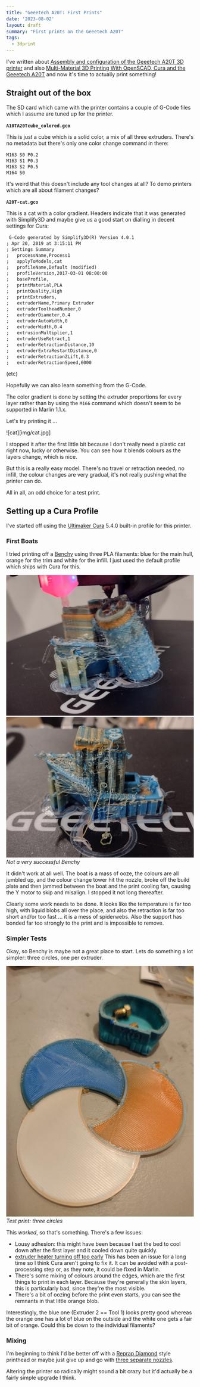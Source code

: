 ```yaml
---
title: "Geeetech A20T: First Prints"
date: '2023-08-02'
layout: draft
summary: "First prints on the Geeetech A20T"
tags:
  - 3dprint
---
```


I've written about [Assembly and configuration of the Geeetech A20T 3D printer](/art/geeetech-a20t-assembly-and-configuration/) and also [Multi-Material 3D Printing With OpenSCAD, Cura and the Geeetech A20T](/art/multi-material-3d-printing-openscad-cura-geeetech/) 
and now it's time to actually print something!

## Straight out of the box

The SD card which came with the printer contains a couple of G-Code files
which I assume are tuned up for the printer.

**`A10TA20Tcube_colored.gco`**

This is just a cube which is a solid color, a mix
of all three extruders.  There's no metadata but
there's only one color change command in there:

```
M163 S0 P0.2
M163 S1 P0.3
M163 S2 P0.5
M164 S0
```

It's weird that this doesn't include any tool
changes at all?  To demo printers which are all
about filament changes? 

**`A20T-cat.gco`**

This is a cat with a color gradient.  Headers
indicate that it was generated with Simplify3D
and maybe give us a good start on dialling in 
decent settings for Cura:

```
 G-Code generated by Simplify3D(R) Version 4.0.1
; Apr 20, 2019 at 3:15:11 PM
; Settings Summary
;   processName,Process1
;   applyToModels,cat
;   profileName,Default (modified)
;   profileVersion,2017-03-01 08:00:00
;   baseProfile,
;   printMaterial,PLA
;   printQuality,High
;   printExtruders,
;   extruderName,Primary Extruder
;   extruderToolheadNumber,0
;   extruderDiameter,0.4
;   extruderAutoWidth,0
;   extruderWidth,0.4
;   extrusionMultiplier,1
;   extruderUseRetract,1
;   extruderRetractionDistance,10
;   extruderExtraRestartDistance,0
;   extruderRetractionZLift,0.3
;   extruderRetractionSpeed,6000
```
(etc)

Hopefully we can also learn something from the G-Code.

The color gradient is done by setting the 
extruder proportions for every layer rather than
by using the `M166` command which doesn't seem to be
supported in Marlin 1.1.x.

Let's try printing it ...

![cat][img/cat.jpg]

I stopped it after the first little bit because I don't
really need a plastic cat right now, lucky or otherwise.
You can see how it blends colours as the layers change,
which is nice.

But this is a really easy model.  There's no travel or
retraction needed, no infill, the colour changes are very gradual,
it's not really pushing what the printer can do.

All in all, an odd choice for a test print.

## Setting up a Cura Profile

I've started off using the
[Ultimaker Cura](https://ultimaker.com/software/ultimaker-cura/) 5.4.0
built-in profile for this printer.

### First Boats

I tried printing off a [Benchy](https://www.thingiverse.com/thing:763622)
using three PLA filaments: blue for the main hull, orange for the trim and white
for the infill.  I just used the default profile which ships with Cura for this.

![Boat1](img/boat1.jpg)
![Boat2](img/boat2.jpg)
*Not a very successful Benchy*

It didn't work at all well.  The boat is a mass of ooze, the colours are 
all jumbled up, and the colour change tower hit the nozzle, broke off the
build plate and then jammed between the boat and the print cooling fan, 
causing the Y motor to skip and misalign.  I stopped it not long thereafter.

Clearly some work needs to be done.  It looks like the temperature is 
far too high, with liquid blobs all over the place, and also the
retraction is far too short and/or too fast ... it is a mess of 
spiderwebs.  Also the support has bonded far too strongly to the print
and is impossible to remove.

### Simpler Tests

Okay, so Benchy is maybe not a great place to start.  Lets do something
a lot simpler: three circles, one per extruder.

![circles](img/circles.jpg)
*Test print: three circles*

This *worked*, so that's something.  There's a few issues:

* Lousy adhesion: this might have been because I set the bed to cool down 
  after the first layer and it cooled down quite quickly.
* [extruder heater turning off too early](https://github.com/Ultimaker/Cura/issues/2918)
  This has been an issue for a long time so I think Cura aren't going to fix it.
  It can be avoided with a post-processing step or, as they note, it could be fixed
  in Marlin.
* There's some mixing of colours around the edges, which are the first things to
  print in each layer.  Because they're generally the skin layers, this is particularly
  bad, since they're the most visible.
* There's a bit of oozing before the print even starts, you can see the remnants
  in that little orange blob.

Interestingly, the blue one (Extruder 2 == Tool 1) looks pretty good whereas the
orange one has a lot of blue on the outside and the white one gets a fair bit of
orange.  Could this be down to the individual filaments?

### Mixing

I'm beginning to think I'd be better off with a
[Reprap Diamond](https://reprap.org/wiki/Diamond_Hotend) style 
printhead or maybe just give up and go with 
[three separate nozzles](https://www.aliexpress.com/item/32887495430.html).

Altering the printer so radically might sound a bit crazy but it'd
actually be a fairly simple upgrade I think.


